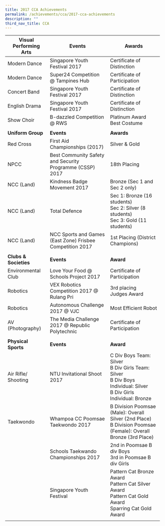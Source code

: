 ```yaml
---
title: 2017 CCA Achievements
permalink: /achievements/cca/2017-cca-achievements
description: ""
third_nav_title: CCA
---
```

| Visual Performing Arts | Events | Awards |
|---|---|---|
| Modern Dance | Singapore Youth Festival 2017 | Certificate of Distinction |
| Modern Dance | Super24 Competition @ Tampines Hub | Certificate of Participation |
| Concert Band | Singapore Youth Festival 2017 | Certificate of Distinction |
| English Drama | Singapore Youth Festival 2017 | Certificate of Distinction |
| Show Choir | B-dazzled Competition @ RWS | Platinum Award<br>Best Costume |
|  |  |  |
| **Uniform Group** | **Events** | **Awards** |
| Red Cross | First Aid Championships (2017) | Silver & Gold |
| NPCC | Best Community Safety and Security Programme (CSSP) 2017 | 18th Placing |
| NCC (Land) | Kindness Badge Movement 2017 | Bronze (Sec 1 and Sec 2 only) |
| NCC (Land) | Total Defence | Sec 1: Bronze (16 students)<br>Sec 2: Silver (8 students)<br>Sec 3: Gold (11 students) |
| NCC (Land) | NCC Sports and Games (East Zone) Frisbee Competition 2017 | 1st Placing (District Champions) |
|  |  |  |
| **Clubs & Societies** | **Events** | **Award** |
| Environmental Club | Love Your Food @ Schools Project 2017 | Certificate of Participation |
| Robotics | VEX Robotics Competition 2017 @ Rulang Pri | 3rd placing<br>Judges Award |
| Robotics | Autonomous Challenge 2017 @ VJC | Most Efficient Robot |
| AV (Photography) | The Media Challenge 2017 @ Republic Polytechnic | Certificate of Participation |
|  |  |  |
| **Physical Sports**| **Events** | **Award** |
| Air Rifle/ Shooting | NTU Invitational Shoot 2017 | C Div Boys Team: Silver<br>B Div Girls Team: Silver<br>B Div Boys Individual: Silver<br>B Div Girls Individual: Bronze |
| Taekwondo | Whampoa CC Poomsae Taekwondo 2017 | B Division Poomsae (Male): Overall Silver (2nd Place)<br>B Division Poomsae (Female): Overall Bronze (3rd Place) |
|  | Schools Taekwando Championships 2017 | 2nd in Poomsae B div Boys<br>3rd in Poomsae B div Girls |
|  | Singapore Youth Festival | Pattern Cat Bronze Award<br>Pattern Cat Silver Award<br>Pattern Cat Gold Award<br>Sparring Cat Gold Award |
| | | |